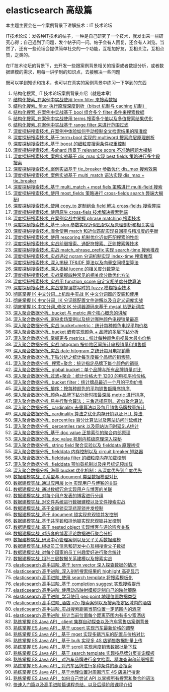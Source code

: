 # elasticsearch 高级篇

本主题主要会在一个案例背景下讲解技术：IT 技术论坛

IT技术论坛：发各种IT技术的帖子，一种是自己研究了一个技术，就发出来一些研究心得；自己遇到了问题，发个帖子问一问。帖子会有人回复，还会有人浏览。当然了，还有一些论坛会提供简单社交的一个功能，互相加好友，互相关注，互相点赞，之类的。

在IT技术论坛的背景下，去开发一些跟案例背景相关的搜索或者数据分析，或者数据建模的需求，用每一讲学到的知识点，去接解决一些问题

既可以学到知识和技术，也可以在真实的案例背景中练习一下学到的东西

1. 结构化搜索_ IT 技术论坛案例背景介绍（就是本章）
2. [结构化搜索_在案例中实战使用 term filter 来搜索数据](elasticsearch-senior/02-term-filter.md)
3. [结构化搜索_ filter 执行原理深度剖析（bitset 机制与 caching 机制）](elasticsearch-senior/03-filter-bitset-caching.md)
4. [结构化搜索_在案例中实战基于 bool 组合多个 filter 条件来搜索数据](elasticsearch-senior/04-bool-filter.md)
5. [结构化搜索_在案例中实战使用 terms 搜索多个值以及多值搜索结果优化](elasticsearch-senior/05-terms.md)
6. [结构化搜索_在案例中实战基于 range filter 来进行范围过滤](elasticsearch-senior/06-range-filter.md)
7. [深度探秘搜索技术_在案例中体验如何手动控制全文检索结果的精准度](elasticsearch-senior/depth-search/07-precision.md)
8. [深度探秘搜索技术_基于 term+bool 实现的 multiword 搜索底层原理剖析](elasticsearch-senior/depth-search/08-multiword.md)
9. [深度探秘搜索技术_基于 boost 的细粒度搜索条件权重控制](elasticsearch-senior/depth-search/09-boost.md)
10. [深度探秘搜索技术_多shard 场景下 relevance score 不准确问题大揭秘](elasticsearch-senior/depth-search/10-shard-relevance-score.md)
11. [深度探秘搜索技术_案例实战基于 dis_max 实现 best fields 策略进行多字段搜索](elasticsearch-senior/depth-search/11-dis-max-best-fields.md)
12. [深度探秘搜索技术_案例实战基于 tie_breaker 参数优化 dis_max 搜索效果](elasticsearch-senior/depth-search/12-dis-max-tie-breaker.md)
13. [深度探秘搜索技术_案例实战基于 multi_match 语法实现 dis_max + tie_breaker](elasticsearch-senior/depth-search/13-multi-match.md)
14. [深度探秘搜索技术_基于 multi_match + most fiels 策略进行 multi-field 搜索](elasticsearch-senior/depth-search/14-multi-match-most-fiels.md)
15. [深度探秘搜索技术_使用 most_fields 策略进行 cross-fields search 弊端大揭秘](elasticsearch-senior/depth-search/15-cross-fields-most-fiels.md))
16. [深度探秘搜索技术_使用 copy_to 定制组合 field 解决 cross-fields 搜索弊端](elasticsearch-senior/depth-search/16-cross-fields-copy-to.md)
17. [深度探秘搜索技术_使用原生 cross-fiels 技术解决搜索弊端](elasticsearch-senior/depth-search/17-cross-fields.md)
18. [深度探秘搜索技术_在案例实战中掌握 phrase matching 搜索技术](elasticsearch-senior/depth-search/18-phrase-matching.md)
19. [深度探秘搜索技术_基于 slop 参数实现近似匹配以及原理剖析和相关实验](elasticsearch-senior/depth-search/19-phrase-matching-slop.md)
20. [深度探秘搜索技术_混合使用 match 和近似匹配实现召回率与精准度的平衡](elasticsearch-senior/depth-search/20-match-recall-precision.md)
21. [深度探秘搜索技术_使用 rescoring 机制优化近似匹配搜索的性能](elasticsearch-senior/depth-search/21-rescore.md)
22. [深度探秘搜索技术_实战前缀搜索、通配符搜索、正则搜索等技术](elasticsearch-senior/depth-search/22.md)
23. [深度探秘搜索技术_实战 match_phrase_prefix 实现 search-time 搜索推荐](elasticsearch-senior/depth-search/23-search-time.md)
24. [深度探秘搜索技术_实战通过 ngram 分词机制实现 index-time 搜索推荐](elasticsearch-senior/depth-search/24-ngram.md)
25. [深度探秘搜索技术_深入揭秘 TF&IDF 算法以及向量空间模型算法](elasticsearch-senior/depth-search/25-vector-space-model.md)
26. [深度探秘搜索技术_深入揭秘 lucene 的相关度分数算法](elasticsearch-senior/depth-search/26-lucene-score.md)
27. [深度探秘搜索技术_实战掌握四种常见的相关度分数优化方法](elasticsearch-senior/depth-search/27.md)
28. [深度探秘搜索技术_实战用 function_score 自定义相关度分数算法](elasticsearch-senior/depth-search/28-function-score.md)
29. [深度探秘搜索技术_实战掌握误拼写时的 fuzzy 模糊搜索技术](elasticsearch-senior/depth-search/29-fuzzy.md)
30. [彻底掌握 IK 中文分词_上机动手实战 IK 中文分词器的安装和使用](elasticsearch-senior/ik/30-ik-introduce.md)
31. [彻底掌握 IK 中文分词_ IK 分词器配置文件讲解以及自定义词库实战](elasticsearch-senior/ik/31-config.md)
32. [彻底掌握 IK 中文分词_修改 IK 分词器源码来基于 mysql 热更新词库](elasticsearch-senior/ik/32-mysql-hot-update.md)
33. [深入聚合数据分析_ bucket 与 metric 两个核心概念的讲解](elasticsearch-senior/aggs/33-bucket-metric.md)
34. [深入聚合数据分析_家电卖场案例以及统计哪种颜色电视销量最高](elasticsearch-senior/aggs/34-sales-sort.md)
35. [深入聚合数据分析_实战 bucket+metric：统计每种颜色电视平均价格](elasticsearch-senior/aggs/35-bucket-metric.md)
36. [深入聚合数据分析_ bucket 嵌套实现颜色 + 品牌的多层下钻分析](elasticsearch-senior/aggs/36-bucket.md)
37. [深入聚合数据分析_掌握更多 metrics：统计每种颜色电视最大最小价格](elasticsearch-senior/aggs/37-metric.md)
38. [深入聚合数据分析_实战 hitogram 按价格区间统计电视销量和销售额](elasticsearch-senior/aggs/38-hitogram.md)
39. [深入聚合数据分析_实战 date hitogram 之统计每月电视销量](elasticsearch-senior/aggs/39-hitogram-date.md)
40. [深入聚合数据分析_下钻分析之统计每季度每个品牌的销售额](elasticsearch-senior/aggs/40.md),
41. [深入聚合数据分析_ 搜索+聚合：统计指定品牌下每个颜色的销量](elasticsearch-senior/aggs/41-query-aggs.md),
42. [深入聚合数据分析_ global bucket：单个品牌与所有品牌销量对比](elasticsearch-senior/aggs/42-global-bucket.md),
43. [深入聚合数据分析_过滤+聚合：统计价格大于 1200 的电视平均价格](elasticsearch-senior/aggs/43-filter-aggs.md),
44. [深入聚合数据分析_ bucket filter：统计牌品最近一个月的平均价格](elasticsearch-senior/aggs/44-bucket-filter.md)
45. [深入聚合数据分析_排序：按每种颜色的平均销售额降序排序](elasticsearch-senior/aggs/45-sort.md),
46. [深入聚合数据分析_颜色+品牌下钻分析时按最深层 metric 进行排序](elasticsearch-senior/aggs/46-sort-bosom.md),
47. [深入聚合数据分析_易并行聚合算法：三角选择原则、近似聚合算法](elasticsearch-senior/aggs/47-aggs-algorithm.md),
48. [深入聚合数据分析_ cardinality 去重算法以及每月销售品牌数量统计](elasticsearch-senior/aggs/48-cardinality.md),
49. [深入聚合数据分析_ cardinality 算法之优化内存开销以及 HLL 算法](elasticsearch-senior/aggs/49-hll.md),
50. [深入聚合数据分析_ percentiles 百分比算法以及网站访问时延统计](elasticsearch-senior/aggs/50-percentiles.md)
51. [深入聚合数据分析_ percentiles rank 以及网站访问时延SLA统计](elasticsearch-senior/aggs/51-percentiles-sla.md)
52. [深入聚合数据分析_基于 doc value 正排索引的聚合内部原理](elasticsearch-senior/aggs/52-doc-value.md)
53. [深入聚合数据分析_ doc value 机制内核级原理深入探秘](elasticsearch-senior/aggs/53-doc-value.md)
54. [深入聚合数据分析_ string field 聚合实验以及 fielddata 原理初探](elasticsearch-senior/aggs/54.md)
55. [深入聚合数据分析_ fielddata 内存控制以及 circuit breaker 短路器](elasticsearch-senior/aggs/55-fielddata.md)
56. [深入聚合数据分析_ fielddata filter 的细粒度内存加载控制](elasticsearch-senior/aggs/56-fielddata-filter.md)
57. [深入聚合数据分析_ fielddata 预加载机制以及序号标记预加载](elasticsearch-senior/aggs/57-fielddata.md)
58. [深入聚合数据分析_海量 bucket 优化机制：从深度优先到广度优先](elasticsearch-senior/aggs/58-bucket.md)
59. [数据建模实战_关系型与 document 类型数据模型对比](elasticsearch-senior/modeling/59-compare.md)
60. [数据建模实战_通过应用层 join 实现用户与博客的关联](elasticsearch-senior/modeling/60-join.md)
61. [数据建模实战_通过数据冗余实现用户与博客的关联](elasticsearch-senior/modeling/61-redundancy.md)
62. [数据建模实战_对每个用户发表的博客进行分组](elasticsearch-senior/modeling/62-group.md)
63. [数据建模实战_对文件系统进行数据建模以及文件搜索实战](elasticsearch-senior/modeling/63-file.md)
64. [数据建模实战_基于全局锁实现悲观锁并发控制](elasticsearch-senior/modeling/64-lock.md)
65. [数据建模实战_基于 document 锁实现悲观锁并发控制](elasticsearch-senior/modeling/65-plock.md)
66. [数据建模实战_基于共享锁和排他锁实现悲观锁并发控制](elasticsearch-senior/modeling/66-plock.md)
67. [数据建模实战_基于 nested object 实现博客与评论嵌套关系](elasticsearch-senior/modeling/67-nested-object.md)
68. [数据建模实战_对嵌套的博客评论数据进行聚合分析](elasticsearch-senior/modeling/68-aggs.md)
69. [数据建模实战_研发中心管理案例以及父子关系数据建模](elasticsearch-senior/modeling/69-father-son.md)
70. [数据建模实战_根据员工信息和研发中心互相搜索父子数据](elasticsearch-senior/modeling/70-father-son-search.md)
71. [数据建模实战_对每个国家的员工兴趣爱好进行聚合统计](elasticsearch-senior/modeling/71-aggs.md)
72. [数据建模实战_祖孙三层数据关系建模以及搜索实战](elasticsearch-senior/modeling/72-deep.md)
73. [elasticsearch 高手进阶_基于 term vector 深入探查数据的情况](elasticsearch-senior/es-high/73-ter-vector.md)
74. [elasticsearch 高手进阶_深入剖析搜索结果的 highlight 高亮显示](elasticsearch-senior/es-high/74-highlight.md)
75. [elasticsearch 高手进阶_使用 search template 将搜索模板化](elasticsearch-senior/es-high/75-search-template.md)
76. [elasticsearch 高手进阶_基于 completion suggest 实现搜索提示](elasticsearch-senior/es-high/76-completion-suggest.md)
77. [elasticsearch 高手进阶_使用动态映射模板定制自己的映射策略](elasticsearch-senior/es-high/77-dyanmic-mapping-template.md)
78. [elasticsearch 高手进阶_学习使用 geo point 地理位置数据类型](elasticsearch-senior/es-high/78-geo-point.md)
79. [elasticsearch 高手进阶_酒店 o2o 搜索案例以及搜索指定区域内的酒店](elasticsearch-senior/es-high/79-o2o.md)
80. [elasticsearch 高手进阶_实战搜索距离当前位置一定范围内的酒店](elasticsearch-senior/es-high/80-geo-distance.md)
81. [elasticsearch 高手进阶_统计当前位置每个距离范围内有多少家酒店](elasticsearch-senior/es-high/81-geo-point-aggs.md)
82. [熟练掌握 ES Java API _ client 集群自动探查以及汽车零售店案例背景](elasticsearch-senior/java-api/82-client-cluster.md)
83. [熟练掌握 ES Java API _ 基于 upsert 实现汽车最新价格的调整](elasticsearch-senior/java-api/83-upsert.md)
84. [熟练掌握 ES Java API _ 基于 mget 实现多辆汽车的配置与价格对比](elasticsearch-senior/java-api/84-mget.md)
85. [熟练掌握 ES Java API _ 基于 bulk 实现多 4S 店销售数据批量上传](elasticsearch-senior/java-api/85-bulk.md)
86. [熟练掌握 ES Java API _ 基于 scroll 实现月度销售数据批量下载](elasticsearch-senior/java-api/86-scroll.md)
87. [熟练掌握 ES Java API _ 基于 search template 实现按品牌分页查询模板](elasticsearch-senior/java-api/87-search-template.md)
88. [熟练掌握 ES Java API _ 对汽车品牌进行全文检索、精准查询和前缀搜索](elasticsearch-senior/java-api/88-full-text.md)
89. [熟练掌握 ES Java API _ 对汽车品牌进行多种条件的组合搜索](elasticsearch-senior/java-api/89-bool-query.md)
90. [熟练掌握 ES Java API _ 基于地理位置对周围汽车 4S 店进行搜索](elasticsearch-senior/java-api/90-gen-point.md)
91. [熟练掌握 ES Java API _ 如何自己尝试 API 以掌握所有搜索和聚合的语法](elasticsearch-senior/java-api/91-.md)
92. [快速入门篇以及高手进阶篇课程总结，以及后续阶段课程介绍](elasticsearch-senior/92-.md)
